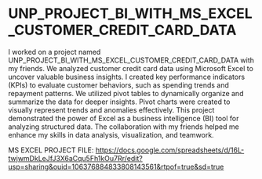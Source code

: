 
# UNP_PROJECT_BI_WITH_MS_EXCEL_CUSTOMER_CREDIT_CARD_DATA

I worked on a project named UNP_PROJECT_BI_WITH_MS_EXCEL_CUSTOMER_CREDIT_CARD_DATA with my friends. We analyzed customer credit card data using Microsoft Excel to uncover valuable business insights. I created key performance indicators (KPIs) to evaluate customer behaviors, such as spending trends and repayment patterns. We utilized pivot tables to dynamically organize and summarize the data for deeper insights. Pivot charts were created to visually represent trends and anomalies effectively. This project demonstrated the power of Excel as a business intelligence (BI) tool for analyzing structured data. The collaboration with my friends helped me enhance my skills in data analysis, visualization, and teamwork.

MS EXCEL PROJECT FILE: https://docs.google.com/spreadsheets/d/16L-twjwmDkLeJfJ3X6aCqu5Fh1kOu7Rr/edit?usp=sharing&ouid=106376884833808143561&rtpof=true&sd=true
